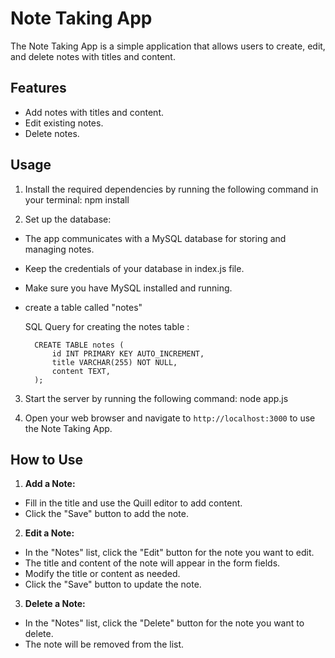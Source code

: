 # Note Taking App
The Note Taking App is a simple application that allows users to create, edit, and delete notes with titles and content. 

## Features

- Add notes with titles and content.
- Edit existing notes.
- Delete notes.


## Usage

1. Install the required dependencies by running the following command in your terminal:  npm install


2. Set up the database:
- The app communicates with a MySQL database for storing and managing notes.
- Keep the credentials of your database in index.js file.
- Make sure you have MySQL installed and running.
- create a table called "notes"
  
    SQL Query for creating the notes table :
  
        CREATE TABLE notes (
            id INT PRIMARY KEY AUTO_INCREMENT,
            title VARCHAR(255) NOT NULL,
            content TEXT,
        );


3. Start the server by running the following command:  node app.js

4. Open your web browser and navigate to `http://localhost:3000` to use the Note Taking App.


## How to Use

1. **Add a Note:**
- Fill in the title and use the Quill editor to add content.
- Click the "Save" button to add the note.

2. **Edit a Note:**
- In the "Notes" list, click the "Edit" button for the note you want to edit.
- The title and content of the note will appear in the form fields.
- Modify the title or content as needed.
- Click the "Save" button to update the note.

3. **Delete a Note:**
- In the "Notes" list, click the "Delete" button for the note you want to delete.
- The note will be removed from the list.

